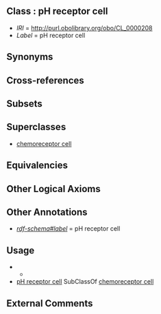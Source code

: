 
## Class : pH receptor cell

 * *IRI* = http://purl.obolibrary.org/obo/CL_0000208
 * *Label* = pH receptor cell

## Synonyms


## Cross-references


## Subsets


## Superclasses

 * [chemoreceptor cell](../../CL/06/CL_0000206.md)

## Equivalencies


## Other Logical Axioms


## Other Annotations

 * *[rdf-schema#label](../../el/rdf-schema#label.md)* = pH receptor cell

## Usage

 * -
 * [pH receptor cell](../../CL/08/CL_0000208.md) SubClassOf [chemoreceptor cell](../../CL/06/CL_0000206.md)

## External Comments

